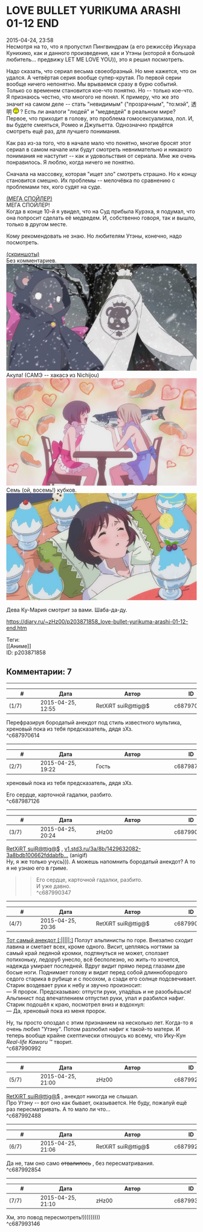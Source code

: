 LOVE BULLET YURIKUMA ARASHI 01-12 END
=====================================

  
2015-04-24, 23:58  
 Несмотря на то, что я пропустил Пингвиндрам (а его режиссёр Икухара Кунихико, как и данного произведения, как и Утэны (которой я большой любитель... предвижу LET ME LOVE YOU)), это я решил посмотреть.   
   
 Надо сказать, что сериал весьма своеобразный. Но мне кажется, что он удался. А четвёртая серия вообще супер-крутая. По первой серии вообще ничего непонятно. Мы врываемся сразу в бурю событий. Только со временем становится кое-что понятно. Но -- только кое-что. Я признаюсь честно, что многого не понял. К примеру, что же это значит на самом деле -- стать "невидимым" ("прозрачным", "то:мэй", 透明 ![;)](pics/1136.gif) ? Есть ли аналоги "людей" и "медведей" в реальном мире? Первое, что приходит в голову, это проблема гомосексуализма, лол. И, вы будете смеяться, Ромео и Джульетта. Однозначно придётся смотреть ещё раз, для лучшего понимания.   
   
 Как раз из-за того, что в начале мало что понятно, многие бросят этот сериал в самом начале или будут смотреть невнимательно и никакого понимания не наступит -- как и удовольствия от сериала. Мне же очень понравилось. Я люблю, когда ничего не понятно.   
   
 Сначала на массовку, которая "ищет зло" смотреть страшно. Но к концу становится смешно. Их проблемы -- мелочёвка по сравнению с проблемами тех, кого судят на суде.   
   
  [(МЕГА СПОЙЛЕР)](https://zHz00.diary.ru/p203871858.htm?index=1#linkmore203871858m1)      
 МЕГА СПОЙЛЕР!   
 Когда в конце 10-й я увидел, что на Суд прибыла Курэха, я подумал, что она попросит сделать её медведем. И, собственно говоря, так и вышло, только в другом месте.   
     
   
 Кому рекомендовать не знаю. Но любителям Утэны, конечно, надо посмотреть.   
   
  [(скриншоты)](https://zHz00.diary.ru/p203871858.htm?index=2#linkmore203871858m2)       
 Без комментариев.   
  [![](pics/fhvLZefl.png)](http://i.imgur.com/fhvLZef.png)    
 Акула! (САМЭ -- хакасэ из Nichijou)   
  [![](pics/3XfsVihl.png)](http://i.imgur.com/3XfsVih.png)    
 Семь (ой, восемь!) кубков.   
  [![](pics/2hB4KvMl.png)](http://i.imgur.com/2hB4KvM.png)    
      
   
 Дева Ку-Мария смотрит за вами. Шаба-да-ду.   
  
<https://diary.ru/~zHz00/p203871858_love-bullet-yurikuma-arashi-01-12-end.htm>  
  
Теги:  
[[Аниме]]  
ID: p203871858  


Комментарии: 7
--------------

  


---



|         #         |              Дата              |                     Автор                     |           ID           |
| --- | --- | --- | --- |
| (1/7) | 2015-04-25, 12:55 | RetXiRT suiR@ttig@$ | c687970614 |

  
  Перефразируя бородатый анекдот под стиль известного мультика, хреновый пока из тебя предсказатель, дядя зХз.    
 ^c687970614

---



|         #         |              Дата              |                     Автор                     |           ID           |
| --- | --- | --- | --- |
| (2/7) | 2015-04-25, 19:22 | Гость | c687987126 |

  
  хреновый пока из тебя предсказатель, дядя зХз.    
   
 Его сердце, карточной гадалки, разбито.   
 ^c687987126

---



|         #         |              Дата              |                     Автор                     |           ID           |
| --- | --- | --- | --- |
| (3/7) | 2015-04-25, 20:24 | zHz00 | c687990347 |

  
  [RetXiRT suiR@ttig@$](http://Hellspawn.diary.ru "Koneko-chan shrine")  ,  [v1.std3.ru/3a/8b/1429632082-3a8bdb100662fddabfb...](pics/1429632082-3a8bdb100662fddabfb9b15243edd01f.gif)  (anigif)   
 Ну, я же только учусь))). А можешь напомнить бородатый анекдот? А то я не узнаю его в гриме.   
   
 >>Его сердце, карточной гадалки, разбито.   
 И уже давно.   
 ^c687990347

---



|         #         |              Дата              |                     Автор                     |           ID           |
| --- | --- | --- | --- |
| (4/7) | 2015-04-25, 20:36 | RetXiRT suiR@ttig@$ | c687990992 |

  
   [Тот самый анекдот [:|||||:]](https://zHz00.diary.ru/p203871858.htm?index=1#linkmore203871858m1)    Ползут альпинисты по горе. Внезапно сходит лавина и сметает всех, кроме одного. Висит, цепляясь ногтями за самый край ледяной кромки, подтянуться не может, сползает потихоньку, ледоруб унесло, всё бесполезно, но жить-то хочется, надежда умирает последней. Вдруг видит прямо перед глазами две босые ноги. Поднимает голову и видит перед собой длиннобородого седого старика в рубище и с посохом, а сзади его солнце подсвечивает. Старик воздевает руки к небу и звучно произносит:   
 — Я пророк. Предсказываю: отпусти руки, упадёшь и не разобьёшься!   
 Альпинист под впечатлением отпустил руки, упал и разбился нафиг. Старик подошёл к краю, посмотрел вниз и вздохнул:   
 — Да, хреновый пока из меня пророк.   
     
 Ну, ты просто опоздал с этим признанием на несколько лет. Когда-то я очень любил "Утэну". Потом разлюбил нафиг к такой-то матери. И теперь вообще крайне скептически отношусь ко всему, что Ику-Кун  *Real-life Kaworu*  ™ творит.    
 ^c687990992

---



|         #         |              Дата              |                     Автор                     |           ID           |
| --- | --- | --- | --- |
| (5/7) | 2015-04-25, 21:00 | zHz00 | c687992488 |

  
  [RetXiRT suiR@ttig@$](http://Hellspawn.diary.ru "Koneko-chan shrine")  , анекдот никогда не слышал.   
 Про Утэну -- вот оно как бывает, оказывается. Не буду, пожалуй ещё раз пересматривать. А то мало ли что...   
 ^c687992488

---



|         #         |              Дата              |                     Автор                     |           ID           |
| --- | --- | --- | --- |
| (6/7) | 2015-04-25, 21:06 | RetXiRT suiR@ttig@$ | c687992854 |

  
  Да не, там оно само  ~~отвалилось~~  , без пересматривания.    
 ^c687992854

---



|         #         |              Дата              |                     Автор                     |           ID           |
| --- | --- | --- | --- |
| (7/7) | 2015-04-25, 21:10 | zHz00 | c687993146 |

  
 Хм, это повод пересмотреть!)))))))))   
 ^c687993146